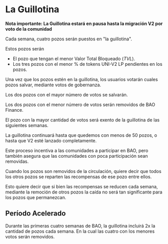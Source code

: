 # La Guillotina

**Nota importante: La Guillotina estará en pausa hasta la migración V2 por voto de la comunidad**

Cada semana, cuatro pozos serán puestos en "la guillotina".

Estos pozos serán

* El pozo que tengan el menor Valor Total Bloqueado (_TVL_).
* Los tres pozos con el menor % de tokens UNI-V2 LP pendientes en los pozos.

Una vez que los pozos estén en la guillotina, los usuarios votarán cuales pozos salvar, mediante votos de gobernanza.

Los dos pozos con el mayor número de votos se salvarán.

Los dos pozos con el menor número de votos serán removidos de BAO Finance.

El pozo con la mayor cantidad de votos será exento de la guillotina de las siguientes semanas.

La guillotina continuará hasta que quedemos con menos de 50 pozos, o hasta que V2 esté lanzado completamente.

Este proceso incentiva a las comunidades a participar en BAO, pero también asegura que las comunidades con poca participación sean removidas.

Cuando los pozos son removidos de la circulación, quiere decir que todos los otros pozos se reparten las recompensas de ese pozo entre ellos.

Esto quiere decir que si bien las recompensas se reducen cada semana, mediante la remoción de otros pozos la caída no será tan significante para los pozos que permanezcan.

## Período Acelerado

Durante las primeras cuatro semanas de BAO, la guillotina incluirá 2x la cantidad de pozos cada semana. En la cual las cuatro con los menores votos serán removidos.
